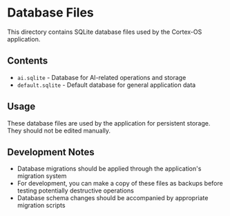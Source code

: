 # Database Files

This directory contains SQLite database files used by the Cortex-OS application.

## Contents

- `ai.sqlite` - Database for AI-related operations and storage
- `default.sqlite` - Default database for general application data

## Usage

These database files are used by the application for persistent storage. They should not be edited manually.

## Development Notes

- Database migrations should be applied through the application's migration system
- For development, you can make a copy of these files as backups before testing potentially destructive operations
- Database schema changes should be accompanied by appropriate migration scripts
